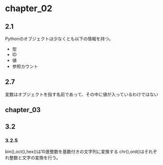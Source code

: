 # chapter_02
## 2.1
Pythonのオブジェクトは少なくとも以下の情報を持つ。
- 型
- ID
- 値
- 参照カウント

## 2.7
変数はオブジェクトを指す名前であって、その中に値が入っているわけではない

## chapter_03
## 3.2
### 3.2.5
bin(),oct(),hex()は10進整数を基数付きの文字列に変換する
chr(),ord()はそれぞれ整数と文字の変換を行う。
